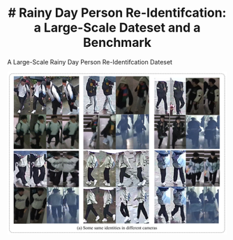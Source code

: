 <h1 align="center"># Rainy Day Person Re-Identifcation: a Large-Scale Dateset and a Benchmark</h1>
A Large-Scale Rainy Day Person Re-Identifcation Dateset

![Image text](image/samples.png) 
